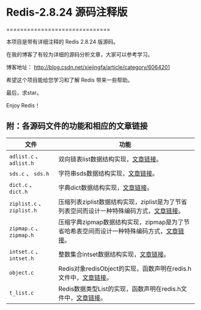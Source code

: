 # Redis-2.8.24 源码注释版
==============================

本项目是带有详细注释的 Redis 2.8.24 版源码。

在我的博客了有较为详细的源码分析文章，大家可以参考学习。

博客地址： http://blog.csdn.net/xiejingfa/article/category/6064201



希望这个项目能给您学习和了解 Redis 带来一些帮助。

最后，求star。


Enjoy Redis！



附：各源码文件的功能和相应的文章链接
------------------------------------------

| 文件           | 功能           | 
| ------------- | ------------- | 
| ``adlist.c`` 、 ``adlist.h``      | 双向链表list数据结构实现，[文章链接](http://blog.csdn.net/xiejingfa/article/details/50938028)。 |
| ``sds.c`` 、 ``sds.h``      | 字符串sds数据结构实现，[文章链接](http://blog.csdn.net/xiejingfa/article/details/50972592)。     |
| ``dict.c`` 、 ``dict.h``      | 字典dict数据结构实现，[文章链接](http://blog.csdn.net/xiejingfa/article/details/51018337)。     |
| ``ziplist.c`` 、 ``ziplist.h``      | 压缩列表ziplist数据结构实现，ziplist是为了节省列表空间而设计一种特殊编码方式，[文章链接](http://blog.csdn.net/xiejingfa/article/details/51072326)。     |
| ``zipmap.c`` 、 ``zipmap.h``      | 压缩字典zipmap数据结构实现，zipmap是为了节省哈希表空间而设计一种特殊编码方式，[文章链接](http://blog.csdn.net/xiejingfa/article/details/51111230)。     |
| ``intset.c`` 、 ``intset.h``      | 整数集合intset数据结构实现，[文章链接](http://blog.csdn.net/xiejingfa/article/details/51124203)。     | 
| ``object.c``      | Redis对象redisObject的实现，函数声明在redis.h文件中，[文章链接](http://blog.csdn.net/xiejingfa/article/details/51140041)。     |
| ``t_list.c``      | Redis数据类型List的实现，函数声明在redis.h文件中，[文章链接](http://blog.csdn.net/xiejingfa/article/details/51166709)。     |









